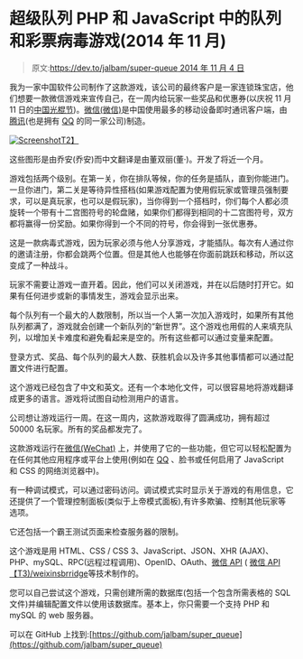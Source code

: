 # 超级队列 PHP 和 JavaScript 中的队列和彩票病毒游戏(2014 年 11 月)

> 原文:[https://dev.to/jalbam/super-queue 2014 年 11 月 4 日](https://dev.to/jalbam/super-queue--queue-and-lottery-viral-game-in-php-and-javascript-november-2014-4nge)

我为一家中国软件公司制作了这款游戏，该公司的最终客户是一家连锁珠宝店，他们想要一款微信游戏来宣传自己，在一周内给玩家一些奖品和优惠券(以庆祝 11 月 11 日的[中国光棍节](https://en.wikipedia.org/wiki/Singles%27_Day))。[微信(微信)](https://es.wikipedia.org/wiki/WeChat)是中国使用最多的移动设备即时通讯客户端，由[腾讯](https://en.wikipedia.org/wiki/Tencent)(也是拥有 [QQ](https://es.wikipedia.org/wiki/QQ) 的同一家公司)制造。

[![Screenshot](../Images/64044bbb9bb4268ead9c0bac015cb3bc.png)T2】](https://res.cloudinary.com/practicaldev/image/fetch/s--2BhbNpVk--/c_limit%2Cf_auto%2Cfl_progressive%2Cq_auto%2Cw_880/http://joanalbamaldonado.com/portfolio/img/content/super_queue.jpg)

这些图形是由乔安(乔安)而中文翻译是由董双丽(董·)。开发了将近一个月。

游戏包括两个级别。在第一关，你在排队等候，你的任务是插队，直到你能进门。一旦你进门，第二关是等待异性搭档(如果游戏配置为使用假玩家或管理员强制要求，可以是真玩家，也可以是假玩家)，当你得到一个搭档时，你们每个人都必须旋转一个带有十二宫图符号的轮盘赌，如果你们都得到相同的十二宫图符号，双方都将赢得一份奖励。如果你得到一个不同的符号，你会得到一张优惠券。

这是一款病毒式游戏，因为玩家必须与他人分享游戏，才能插队。每次有人通过你的邀请注册，你都会跳两个位置。但是其他人也能够在你面前跳跃和移动，所以这变成了一种战斗。

玩家不需要让游戏一直开着。因此，他们可以关闭游戏，并在以后随时打开它。如果有任何进步或新的事情发生，游戏会显示出来。

每个队列有一个最大的人数限制，所以当一个人第一次加入游戏时，如果所有其他队列都满了，游戏就会创建一个新队列的“新世界”。这个游戏也用假的人来填充队列，以增加关卡难度和避免看起来是空的。所有这些都可以通过变量来配置。

登录方式、奖品、每个队列的最大人数、获胜机会以及许多其他事情都可以通过配置文件进行配置。

这个游戏已经包含了中文和英文。还有一个本地化文件，可以很容易地将游戏翻译成更多的语言。游戏将试图自动检测用户的语言。

公司想让游戏运行一周。在这一周内，这款游戏取得了圆满成功，拥有超过 50000 名玩家。所有的奖品都发完了。

这款游戏运行在[微信(WeChat)](https://es.wikipedia.org/wiki/WeChat) 上，并使用了它的一些功能，但它可以轻松配置为在任何其他应用程序或平台上使用(例如在 [QQ](https://es.wikipedia.org/wiki/QQ) 、脸书或任何启用了 JavaScript 和 CSS 的网络浏览器中)。

有一种调试模式，可以通过密码访问。调试模式实时显示关于游戏的有用信息，它还提供了一个管理控制面板(类似于上帝模式面板),有许多欺骗、控制其他玩家等选项。

它还包括一个霸王测试页面来检查服务器的限制。

这个游戏是用 HTML、CSS / CSS 3、JavaScript、JSON、XHR (AJAX)、PHP、mySQL、RPC(远程过程调用)、OpenID、OAuth、[微信 API](https://developers.weixin.qq.com/miniprogram/dev/api/) ( [微信 API【T3)/](http://admin.wechat.com/wiki/index.php?title=API_Introduction)[weixinsbrridge](https://github.com/Tencent/weui/wiki/%E5%BE%AE%E4%BF%A1JSAPI)等技术制作的。

您可以自己尝试这个游戏，只需创建所需的数据库(包括一个包含所需表格的 SQL 文件)并编辑配置文件以使用该数据库。基本上，你只需要一个支持 PHP 和 mySQL 的 web 服务器。

可以在 GitHub 上找到:[https://github.com/jalbam/super_queue](https://github.com/jalbam/super_queue)